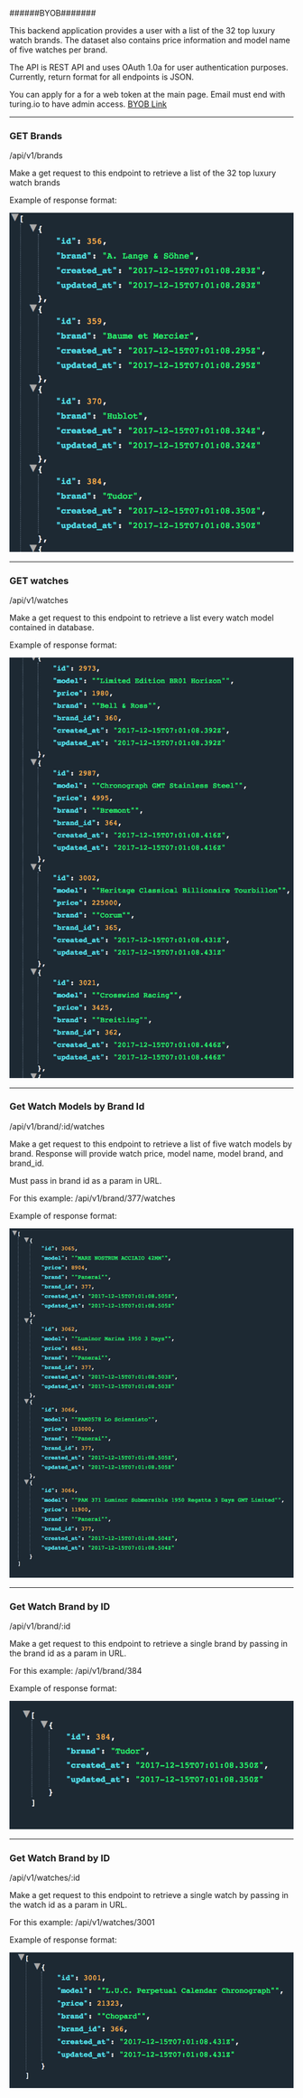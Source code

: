 ######BYOB#######

This backend application provides a user with a list of the 32 top luxury watch
brands.  The dataset also contains price information and model name of five watches
per brand.


The API is REST API and uses OAuth 1.0a for user authentication purposes. Currently, return format for all endpoints is JSON.

You can apply for a for a web token at the main page.  Email must end with turing.io to have admin access.
[BYOB Link](https://hs-byob-12-17-2017.herokuapp.com/)


------------------------------------------------------------------------------------------------------------------------------

### GET Brands ###

/api/v1/brands

Make a get request to this endpoint to retrieve a list of the 32 top luxury watch brands

Example of response format:


![JSON Reponse](./assets/getbrands.png)


------------------------------------------------------------------------------------------------------------------------------


### GET watches ###

/api/v1/watches

Make a get request to this endpoint to retrieve a list every watch model contained in database.

Example of response format:


![JSON Reponse](./assets/models.png)


------------------------------------------------------------------------------------------------------------------------------


### Get Watch Models by Brand Id ###

/api/v1/brand/:id/watches

Make a get request to this endpoint to retrieve a list of five watch models by brand.  Response will provide
watch price, model name, model brand, and brand_id.  

Must pass in brand id as a param in URL.

For this example: /api/v1/brand/377/watches

Example of response format:


![JSON Reponse](./assets/watchmodels.png)


------------------------------------------------------------------------------------------------------------------------------


### Get Watch Brand by ID ###

/api/v1/brand/:id

Make a get request to this endpoint to retrieve a single brand by passing in the brand id as a param in URL.

For this example: /api/v1/brand/384

Example of response format:


![JSON Reponse](./assets/singlebrand.png)


------------------------------------------------------------------------------------------------------------------------------


### Get Watch Brand by ID ###

/api/v1/watches/:id

Make a get request to this endpoint to retrieve a single watch by passing in the watch id as a param in URL.

For this example: /api/v1/watches/3001

Example of response format:


![JSON Reponse](./assets/singlewatch.png)
